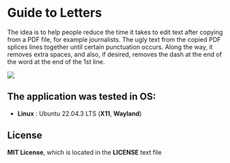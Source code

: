 # Guide to Letters
The idea is to help people reduce the time it takes to edit text after copying from a PDF file, for example journalists. The ugly text from the copied PDF splices lines together until certain punctuation occurs. Along the way, it removes extra spaces, and also, if desired, removes the dash at the end of the word at the end of the 1st line.

![](GtL.gif)

## The application was tested in OS:
- **Linux** : Ubuntu 22.04.3 LTS (**X11**, **Wayland**)

## License
**MIT License**, which is located in the **LICENSE** text file
